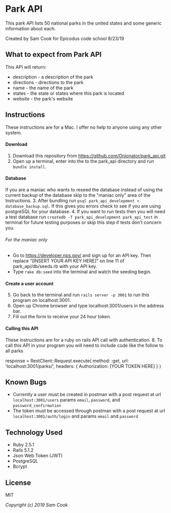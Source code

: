 # Park API

This park API lists 50 national parks in the united states and some generic information about each.

Created by Sam Cook for Epicodus code school 8/23/19

## What to expect from Park API

This API will return:
* description - a description of the park
* directions - directions to the park
* name - the name of the park
* states - the state or states where this park is located
* website - the park's website

## Instructions
These instructions are for a Mac. I offer no help to anyone using any other system.

#### Download
1. Download this repository from https://github.com/Onionator/park_api.git
2. Open up a terminal, enter into the to the park_api directory and run `bundle install`.

#### Database
If you are a maniac who wants to reseed the database instead of using the current backup of the database skip to the "maniac only" area of the Instructions.
3. After bundling run `psql park_api_development < database_backup.sql`. If this gives you errors check to see if you are using postgreSQL for your database.
4. If you want to run tests then you will need a test database run `createdb -T park_api_development park_api_test` in terminal for future testing purposes or skip this step if tests don't concern you.
###### For the maniac only
* Go to https://developer.nps.gov/ and sign up for an API key. Then replace "[INSERT YOUR API KEY HERE]" on line 11 of park_api/db/seeds.rb with your API key.
* Type `rake db:seed` into the terminal and watch the seeding begin.

#### Create a user account
5. Go back to the terminal and run `rails server -p 3001` to run this program on localhost:3001.
6. Open up Chrome browser and type localhost:3001/users in the address bar.
7. Fill out the form to receive your 24 hour token.

#### Calling this API
These instructions are for a ruby on rails API call with authentication.
8. To call this API in your program you will need to include code like the follow to all parks

 <p>response = RestClient::Request.execute(
    method: :get,
    url: 'localhost:3001/parks/',
    headers: { Authorization: [YOUR TOKEN HERE] }
  )<p>

## Known Bugs
  * Currently a user must be created in postman with a post request at url `localhost:3001/users` params `email`, `password`, and `password_confirmation`
  * The token must be accessed through postman with a post request at url `localhost:3001/auth/login` and params `email` and `password`

## Technology Used
- Ruby 2.5.1
- Rails 5.1.2
- Json Web Token (JWT)
- PostgreSQL
- Bcrypt

## License
MIT

_Copyright (c) 2019 Sam Cook_
